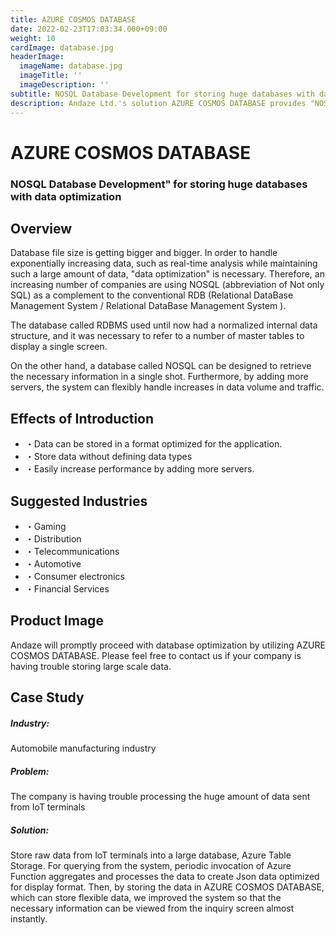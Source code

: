 ```yaml
---
title: AZURE COSMOS DATABASE
date: 2022-02-23T17:03:34.000+09:00
weight: 10
cardImage: database.jpg
headerImage:
  imageName: database.jpg
  imageTitle: ''
  imageDescription: ''
subtitle: NOSQL Database Development for storing huge databases with data optimization
description: Andaze Ltd.'s solution AZURE COSMOS DATABASE provides "NOSQL database development" to store huge databases by optimizing data. azure cosmos databases will help you to proceed with database optimization promptly. Please feel free to contact us if your company is having trouble storing large scale data.
---
```

# AZURE COSMOS DATABASE

### NOSQL Database Development" for storing huge databases with data optimization



## Overview

Database file size is getting bigger and bigger. In order to handle exponentially increasing data, such as real-time analysis while maintaining such a large amount of data, "data optimization" is necessary. Therefore, an increasing number of companies are using NOSQL (abbreviation of Not only SQL) as a complement to the conventional RDB (Relational DataBase Management System / Relational DataBase Management System ).

The database called RDBMS used until now had a normalized internal data structure, and it was necessary to refer to a number of master tables to display a single screen.

On the other hand, a database called NOSQL can be designed to retrieve the necessary information in a single shot. Furthermore, by adding more servers, the system can flexibly handle increases in data volume and traffic.



## Effects of Introduction

* ・Data can be stored in a format optimized for the application.
* ・Store data without defining data types
* ・Easily increase performance by adding more servers.



## Suggested Industries

* ・Gaming
* ・Distribution
* ・Telecommunications
* ・Automotive
* ・Consumer electronics
* ・Financial Services



## Product Image

Andaze will promptly proceed with database optimization by utilizing AZURE COSMOS DATABASE. Please feel free to contact us if your company is having trouble storing large scale data.



## Case Study

##### **Industry**:

Automobile manufacturing industry

##### **Problem**:

The company is having trouble processing the huge amount of data sent from IoT terminals

##### **Solution**:

Store raw data from IoT terminals into a large database, Azure Table Storage. For querying from the system, periodic invocation of Azure Function aggregates and processes the data to create Json data optimized for display format. Then, by storing the data in AZURE COSMOS DATABASE, which can store flexible data, we improved the system so that the necessary information can be viewed from the inquiry screen almost instantly.